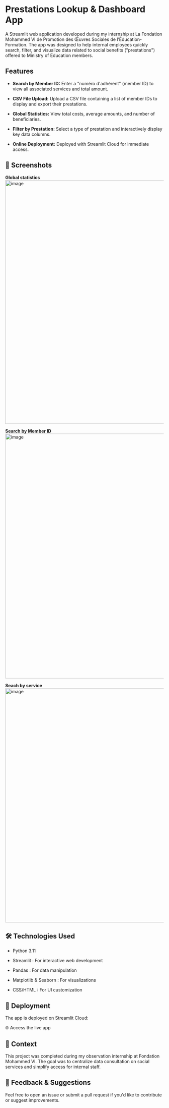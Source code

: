 # Prestations Lookup & Dashboard App

A Streamlit web application developed during my internship at La Fondation Mohammed VI de Promotion des Œuvres Sociales de l’Éducation-Formation. The app was designed to help internal employees quickly search, filter, and visualize data related to social benefits ("prestations") offered to Ministry of Education members.

## Features

-  **Search by Member ID:** Enter a "numéro d'adhérent" (member ID) to view all associated services and total amount.

- **CSV File Upload:** Upload a CSV file containing a list of member IDs to display and export their prestations.

- **Global Statistics:** View total costs, average amounts, and number of beneficiaries.

- **Filter by Prestation:** Select a type of prestation and interactively display key data columns.

- **Online Deployment:** Deployed with Streamlit Cloud for immediate access.

## 📄 Screenshots

**Global statistics**
<img width="1574" height="773" alt="image" src="https://github.com/user-attachments/assets/f3560a4a-0ff3-497e-a992-748f11f37e48" />

**Search by Member ID**
<img width="1566" height="776" alt="image" src="https://github.com/user-attachments/assets/14d7d965-52dc-479d-9a18-1edb3b99938c" />

**Seach by service**
<img width="1533" height="743" alt="image" src="https://github.com/user-attachments/assets/4cc9966c-fea4-4e9d-a06b-7ce43a3ac83f" />


## 🛠️ Technologies Used

- Python 3.11

- Streamlit : For interactive web development

- Pandas : For data manipulation

- Matplotlib & Seaborn : For visualizations

- CSS/HTML : For UI customization

## 💾 Deployment

The app is deployed on Streamlit Cloud:

🌐 Access the live app

## 📍 Context

This project was completed during my observation internship at Fondation Mohammed VI. The goal was to centralize data consultation on social services and simplify access for internal staff.

## 📢 Feedback & Suggestions

Feel free to open an issue or submit a pull request if you'd like to contribute or suggest improvements.
